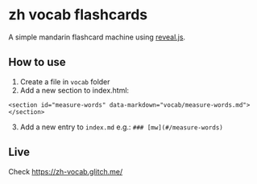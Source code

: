 # zh vocab flashcards

A simple mandarin flashcard machine using [reveal.js](https://revealjs.org).

## How to use

1. Create a file in `vocab` folder
2. Add a new section to index.html:

```
<section id="measure-words" data-markdown="vocab/measure-words.md">
</section>
```
3. Add a new entry to `index.md` e.g.: `### [mw](#/measure-words)`

## Live

Check https://zh-vocab.glitch.me/
